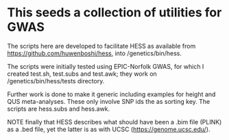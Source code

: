 # This seeds a collection of utilities for GWAS

The scripts here are developed to facilitate HESS as available from https://github.com/huwenboshi/hess, into /genetics/bin/hess.

The scripts were initially tested using EPIC-Norfolk GWAS, for which I created test.sh, test.subs and test.awk; they work on /genetics/bin/hess/tests directory.

Further work is done to make it generic including examples for height and QUS meta-analyses. These only involve SNP ids the as sorting key. The scripts are hess.subs and hess.awk.

NOTE finally that HESS describes what should have been a .bim file (PLINK) as a .bed file, yet the latter is as with UCSC (https://genome.ucsc.edu/).
